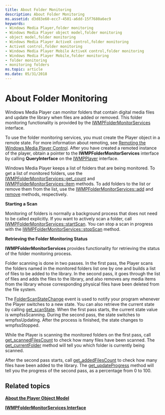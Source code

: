 ```yaml
---
title: About Folder Monitoring
description: About Folder Monitoring
ms.assetid: d3d83e60-ecc7-4501-a6dd-15f7680a6ec9
keywords:
- Windows Media Player,folder monitoring
- Windows Media Player object model,folder monitoring
- object model,folder monitoring
- Windows Media Player ActiveX control,folder monitoring
- ActiveX control,folder monitoring
- Windows Media Player Mobile ActiveX control,folder monitoring
- Windows Media Player Mobile,folder monitoring
- folder monitoring
- monitoring folders
ms.topic: article
ms.date: 05/31/2018
---
```


# About Folder Monitoring

Windows Media Player can monitor folders that contain digital media files and update the library when files are added or removed. This folder monitoring functionality is provided by the [IWMPFolderMonitorServices](/windows/desktop/api/wmp/nn-wmp-iwmpfoldermonitorservices) interface.

To use the folder monitoring services, you must create the Player object in a remote state. For more information about remoting, see [Remoting the Windows Media Player Control](remoting-the-windows-media-player-control.md). After you have created a remoted instance of the player, obtain a pointer to the **IWMPFolderMonitorServices** interface by calling **QueryInterface** on the [IWMPPlayer](/windows/desktop/api/wmp/nn-wmp-iwmpplayer) interface.

Windows Media Player keeps a list of folders that are being monitored. To get a list of monitored folders, use the [IWMPFolderMonitorServices::get\_count](/windows/desktop/api/wmp/nf-wmp-iwmpfoldermonitorservices-get_count) and [IWMPFolderMonitorServices::item](/windows/desktop/api/wmp/nf-wmp-iwmpfoldermonitorservices-item) methods. To add folders to the list or remove them from the list, use the [IWMPFolderMonitorServices::add](/windows/desktop/api/wmp/nf-wmp-iwmpfoldermonitorservices-add) and [remove](/windows/desktop/api/wmp/nf-wmp-iwmpfoldermonitorservices-remove) methods, respectively.

**Starting a Scan**

Monitoring of folders is normally a background process that does not need to be called explicitly. If you want to actively scan a folder, call [IWMPFolderMonitorServices::startScan](/windows/desktop/api/wmp/nf-wmp-iwmpfoldermonitorservices-startscan). You can stop a scan in progress with the [IWMPFolderMonitorServices::stopScan](/windows/desktop/api/wmp/nf-wmp-iwmpfoldermonitorservices-stopscan) method.

**Retrieving the Folder Monitoring Status**

**IWMPFolderMonitorServices** provides functionality for retrieving the status of the folder monitoring process.

Folder scanning is done in two passes. In the first pass, the Player scans the folders named in the monitored folders list one by one and builds a list of files to be added to the library. In the second pass, it goes through the list of files and adds the files to the library, and also removes any media items from the library whose corresponding physical files have been deleted from the file system.

The [FolderScanStateChange](/windows/desktop/api/wmp/nf-wmp-iwmpevents3-folderscanstatechange) event is used to notify your program whenever the Player switches to a new state. You can also retrieve the current state by calling [get\_scanState](/windows/desktop/api/wmp/nf-wmp-iwmpfoldermonitorservices-get_scanstate). When the first pass starts, the current state value is wmpfssScanning. During the second pass, the state switches to wmpfssUpdating. After the process is finished, the state changes to wmpfssStopped.

While the Player is scanning the monitored folders on the first pass, call [get\_scannedFilesCount](/windows/desktop/api/wmp/nf-wmp-iwmpfoldermonitorservices-get_scannedfilescount) to check how many files have been scanned. The [get\_currentFolder](/windows/desktop/api/wmp/nf-wmp-iwmpfoldermonitorservices-get_currentfolder) method will tell you which folder is currently being scanned.

After the second pass starts, call [get\_addedFilesCount](/windows/desktop/api/wmp/nf-wmp-iwmpfoldermonitorservices-get_addedfilescount) to check how many files have been added to the library. The [get\_updateProgress](/windows/desktop/api/wmp/nf-wmp-iwmpfoldermonitorservices-get_updateprogress) method will tell you the progress of the second pass, as a percentage from 0 to 100.

## Related topics

<dl> <dt>

[**About the Player Object Model**](about-the-player-object-model.md)
</dt> <dt>

[**IWMPFolderMonitorServices Interface**](/windows/desktop/api/wmp/nn-wmp-iwmpfoldermonitorservices)
</dt> </dl>

 

 




